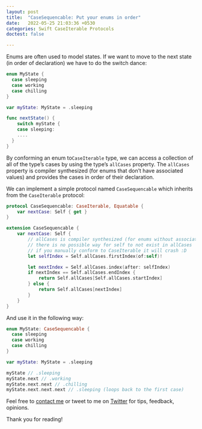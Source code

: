 ```yaml
---
layout: post
title:  "CaseSequencable: Put your enums in order"
date:   2022-05-25 21:03:36 +0530
categories: Swift CaseIterable Protocols
doctest: false

---
```


Enums are often used to model states. If we want to move to the next state (in order of declaration) we have to do the switch dance:

```swift
enum MyState {
  case sleeping
  case working
  case chilling
}

var myState: MyState = .sleeping

func nextState() {
	switch myState {
    case sleeping:
    ....
  }
}
```

By conforming an enum to`CaseIterable` type, we can access a collection of all of the type’s cases by using the type’s `allCases` property. The `allCases` property is compiler synthesized (for enums that don’t have associated values) and provides the cases in order of their declaration.

We can implement a simple protocol named `CaseSequencable` which inherits from the `CaseIterable` protocol:
```swift
protocol CaseSequencable: CaseIterable, Equatable {
    var nextCase: Self { get }
}

extension CaseSequencable {
    var nextCase: Self {
        // allCases is compiler synthesized (for enums without associated values)
        // there is no possible way for self to not exist in allCases
        // if you manually conform to CaseIterable it will crash :D
        let selfIndex = Self.allCases.firstIndex(of:self)!

        let nextIndex = Self.allCases.index(after: selfIndex)
        if nextIndex == Self.allCases.endIndex {
            return Self.allCases[Self.allCases.startIndex]
        } else {
            return Self.allCases[nextIndex]
        }
    }
}
```

And use it in the following way:
```swift
enum MyState: CaseSequencable {
  case sleeping
  case working
  case chilling
}

var myState: MyState = .sleeping

myState // .sleeping
myState.next // .working
myState.next.next // .chilling
myState.next.next.next // .sleeping (loops back to the first case)
```

Feel free to [contact me](mailto:orjpap@gmail.com) or tweet to me on [Twitter](https://twitter.com/orjpap) for tips, feedback, opinions.

Thank you for reading!
